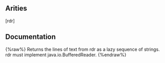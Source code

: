 ## Arities
[rdr]

## Documentation
{%raw%}
Returns the lines of text from rdr as a lazy sequence of strings.
  rdr must implement java.io.BufferedReader.
{%endraw%}
